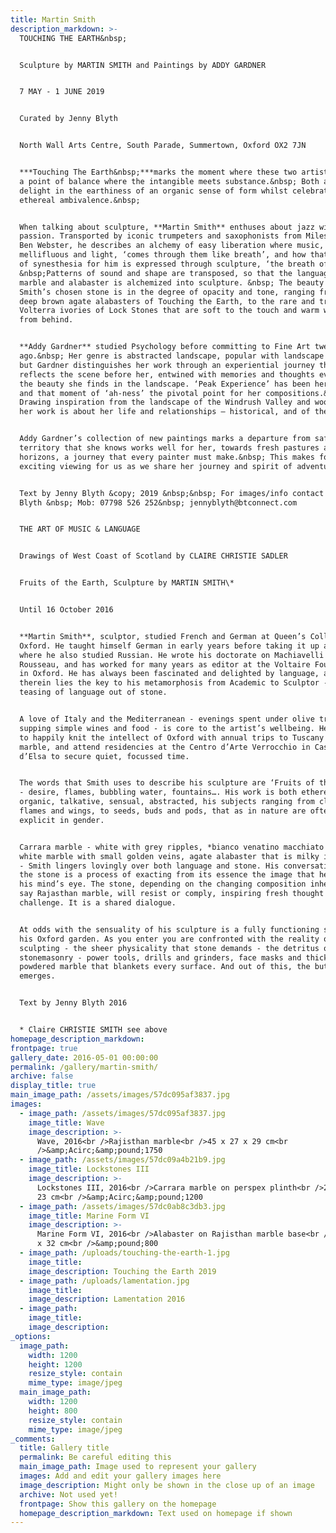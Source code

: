 ```yaml
---
title: Martin Smith
description_markdown: >-
  TOUCHING THE EARTH&nbsp;


  Sculpture by MARTIN SMITH and Paintings by ADDY GARDNER


  7 MAY - 1 JUNE 2019


  Curated by Jenny Blyth


  North Wall Arts Centre, South Parade, Summertown, Oxford OX2 7JN


  ***Touching The Earth&nbsp;***marks the moment where these two artists meet -
  a point of balance where the intangible meets substance.&nbsp; Both artists
  delight in the earthiness of an organic sense of form whilst celebrating an
  ethereal ambivalence.&nbsp;


  When talking about sculpture, **Martin Smith** enthuses about jazz with equal
  passion. Transported by iconic trumpeters and saxophonists from Miles Davis to
  Ben Webster, he describes an alchemy of easy liberation where music,
  mellifluous and light, ‘comes through them like breath’, and how that process
  of synesthesia for him is expressed through sculpture, ‘the breath of stone’.
  &nbsp;Patterns of sound and shape are transposed, so that the language of
  marble and alabaster is alchemized into sculpture. &nbsp; The beauty of
  Smith’s chosen stone is in the degree of opacity and tone, ranging from the
  deep brown agate alabasters of Touching the Earth, to the rare and translucent
  Volterra ivories of Lock Stones that are soft to the touch and warm when lit
  from behind.


  **Addy Gardner** studied Psychology before committing to Fine Art twenty years
  ago.&nbsp; Her genre is abstracted landscape, popular with landscape painters
  but Gardner distinguishes her work through an experiential journey that
  reflects the scene before her, entwined with memories and thoughts evoked by
  the beauty she finds in the landscape. ‘Peak Experience’ has been her goal,
  and that moment of ‘ah-ness’ the pivotal point for her compositions.&nbsp;
  Drawing inspiration from the landscape of the Windrush Valley and woodlands,
  her work is about her life and relationships – historical, and of the moment.


  Addy Gardner’s collection of new paintings marks a departure from safer
  territory that she knows works well for her, towards fresh pastures and new
  horizons, a journey that every painter must make.&nbsp; This makes for
  exciting viewing for us as we share her journey and spirit of adventure.


  Text by Jenny Blyth &copy; 2019 &nbsp;&nbsp; For images/info contact Jenny
  Blyth &nbsp; Mob: 07798 526 252&nbsp; jennyblyth@btconnect.com


  THE ART OF MUSIC & LANGUAGE


  Drawings of West Coast of Scotland by CLAIRE CHRISTIE SADLER


  Fruits of the Earth, Sculpture by MARTIN SMITH\*


  Until 16 October 2016


  **Martin Smith**, sculptor, studied French and German at Queen’s College,
  Oxford. He taught himself German in early years before taking it up at school
  where he also studied Russian. He wrote his doctorate on Machiavelli and
  Rousseau, and has worked for many years as editor at the Voltaire Foundation
  in Oxford. He has always been fascinated and delighted by language, and
  therein lies the key to his metamorphosis from Academic to Sculptor - the
  teasing of language out of stone.


  A love of Italy and the Mediterranean - evenings spent under olive trees
  supping simple wines and food - is core to the artist’s wellbeing. He is able
  to happily knit the intellect of Oxford with annual trips to Tuscany to source
  marble, and attend residencies at the Centro d’Arte Verrocchio in Casole
  d’Elsa to secure quiet, focussed time.


  The words that Smith uses to describe his sculpture are ‘Fruits of the Earth’
  - desire, flames, bubbling water, fountains…. His work is both ethereal and
  organic, talkative, sensual, abstracted, his subjects ranging from clouds,
  flames and wings, to seeds, buds and pods, that as in nature are often
  explicit in gender.


  Carrara marble - white with grey ripples, *bianco venatino macchiato di oro* -
  white marble with small golden veins, agate alabaster that is milky in opacity
  - Smith lingers lovingly over both language and stone. His conversation with
  the stone is a process of exacting from its essence the image that he has in
  his mind’s eye. The stone, depending on the changing composition inherent in,
  say Rajasthan marble, will resist or comply, inspiring fresh thought and
  challenge. It is a shared dialogue.


  At odds with the sensuality of his sculpture is a fully functioning studio in
  his Oxford garden. As you enter you are confronted with the reality of
  sculpting - the sheer physicality that stone demands - the detritus of
  stonemasonry - power tools, drills and grinders, face masks and thick white
  powdered marble that blankets every surface. And out of this, the butterfly
  emerges.


  Text by Jenny Blyth 2016


  * Claire CHRISTIE SMITH see above
homepage_description_markdown:
frontpage: true
gallery_date: 2016-05-01 00:00:00
permalink: /gallery/martin-smith/
archive: false
display_title: true
main_image_path: /assets/images/57dc095af3837.jpg
images:
  - image_path: /assets/images/57dc095af3837.jpg
    image_title: Wave
    image_description: >-
      Wave, 2016<br />Rajisthan marble<br />45 x 27 x 29 cm<br
      />&amp;Acirc;&amp;pound;1750
  - image_path: /assets/images/57dc09a4b21b9.jpg
    image_title: Lockstones III
    image_description: >-
      Lockstones III, 2016<br />Carrara marble on perspex plinth<br />23 x 13 x
      23 cm<br />&amp;Acirc;&amp;pound;1200
  - image_path: /assets/images/57dc0ab8c3db3.jpg
    image_title: Marine Form VI
    image_description: >-
      Marine Form VI, 2016<br />Alabaster on Rajisthan marble base<br />35 x 24
      x 32 cm<br />&amp;pound;800
  - image_path: /uploads/touching-the-earth-1.jpg
    image_title:
    image_description: Touching the Earth 2019
  - image_path: /uploads/lamentation.jpg
    image_title:
    image_description: Lamentation 2016
  - image_path:
    image_title:
    image_description:
_options:
  image_path:
    width: 1200
    height: 1200
    resize_style: contain
    mime_type: image/jpeg
  main_image_path:
    width: 1200
    height: 800
    resize_style: contain
    mime_type: image/jpeg
_comments:
  title: Gallery title
  permalink: Be careful editing this
  main_image_path: Image used to represent your gallery
  images: Add and edit your gallery images here
  image_description: Might only be shown in the close up of an image
  archive: Not used yet!
  frontpage: Show this gallery on the homepage
  homepage_description_markdown: Text used on homepage if shown
---
```


